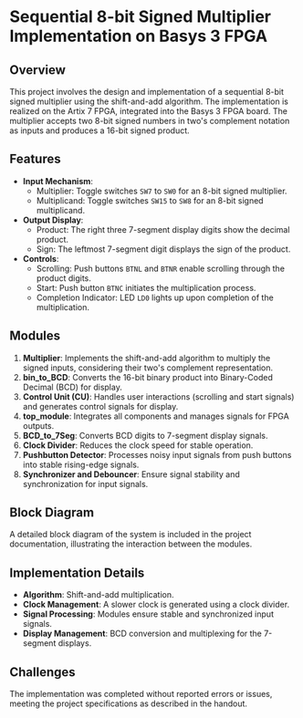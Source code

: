 # Sequential 8-bit Signed Multiplier Implementation on Basys 3 FPGA

## Overview

This project involves the design and implementation of a sequential 8-bit signed multiplier using the shift-and-add algorithm. The implementation is realized on the Artix 7 FPGA, integrated into the Basys 3 FPGA board. The multiplier accepts two 8-bit signed numbers in two's complement notation as inputs and produces a 16-bit signed product.

## Features

- **Input Mechanism**:
  - Multiplier: Toggle switches `SW7` to `SW0` for an 8-bit signed multiplier.
  - Multiplicand: Toggle switches `SW15` to `SW8` for an 8-bit signed multiplicand.
- **Output Display**:
  - Product: The right three 7-segment display digits show the decimal product.
  - Sign: The leftmost 7-segment digit displays the sign of the product.
- **Controls**:
  - Scrolling: Push buttons `BTNL` and `BTNR` enable scrolling through the product digits.
  - Start: Push button `BTNC` initiates the multiplication process.
  - Completion Indicator: LED `LD0` lights up upon completion of the multiplication.

## Modules

1. **Multiplier**: Implements the shift-and-add algorithm to multiply the signed inputs, considering their two's complement representation.
2. **bin\_to\_BCD**: Converts the 16-bit binary product into Binary-Coded Decimal (BCD) for display.
3. **Control Unit (CU)**: Handles user interactions (scrolling and start signals) and generates control signals for display.
4. **top\_module**: Integrates all components and manages signals for FPGA outputs.
5. **BCD\_to\_7Seg**: Converts BCD digits to 7-segment display signals.
6. **Clock Divider**: Reduces the clock speed for stable operation.
7. **Pushbutton Detector**: Processes noisy input signals from push buttons into stable rising-edge signals.
8. **Synchronizer and Debouncer**: Ensure signal stability and synchronization for input signals.

## Block Diagram

A detailed block diagram of the system is included in the project documentation, illustrating the interaction between the modules.

## Implementation Details

- **Algorithm**: Shift-and-add multiplication.
- **Clock Management**: A slower clock is generated using a clock divider.
- **Signal Processing**: Modules ensure stable and synchronized input signals.
- **Display Management**: BCD conversion and multiplexing for the 7-segment displays.

## Challenges

The implementation was completed without reported errors or issues, meeting the project specifications as described in the handout.


